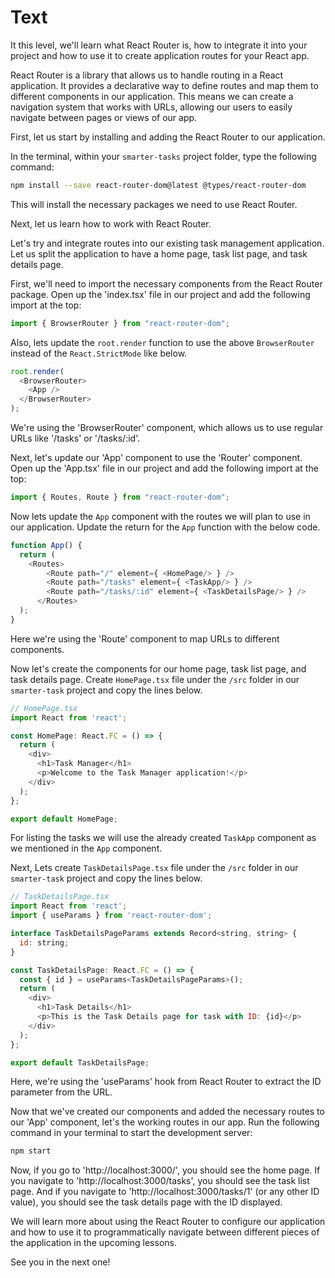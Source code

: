 # Text

It this level, we'll learn what React Router is, how to integrate it into your project and how to use it to create application routes for your React app.

React Router is a library that allows us to handle routing in a React application. It provides a declarative way to define routes and map them to different components in our application. This means we can create a navigation system that works with URLs, allowing our users to easily navigate between pages or views of our app.

First, let us start by installing and adding the React Router to our application.

In the terminal, within your `smarter-tasks` project folder, type the following command:

```bash
npm install --save react-router-dom@latest @types/react-router-dom
```

This will install the necessary packages we need to use React Router.

Next, let us learn how to work with React Router.

Let's try and integrate routes into our existing task management application. Let us split the application to have a home page, task list page, and task details page. 

First, we'll need to import the necessary components from the React Router package. Open up the 'index.tsx' file in our project and add the following import at the top:

```js
import { BrowserRouter } from "react-router-dom";
```

Also, lets update the `root.render` function to use the above `BrowserRouter` instead of the `React.StrictMode` like below.

```js
root.render(
  <BrowserRouter>
    <App />
  </BrowserRouter>
);
```

We're using the 'BrowserRouter' component, which allows us to use regular URLs like '/tasks' or '/tasks/:id'. 

Next, let's update our 'App' component to use the 'Router' component. Open up the 'App.tsx' file in our project and add the following import at the top:

```js
import { Routes, Route } from "react-router-dom";
```

Now lets update the `App` component with the routes we will plan to use in our application. Update the return for the `App` function with the below code.

```js
function App() {
  return (
    <Routes>
        <Route path="/" element={ <HomePage/> } />
        <Route path="/tasks" element={ <TaskApp/> } />
        <Route path="/tasks/:id" element={ <TaskDetailsPage/> } />
      </Routes>
  );
}
```

Here we're using the 'Route' component to map URLs to different components. 

Now let's create the components for our home page, task list page, and task details page.
Create `HomePage.tsx` file under the `/src` folder in our `smarter-task` project and copy the lines below.

```js
// HomePage.tsx
import React from 'react';

const HomePage: React.FC = () => {
  return (
    <div>
      <h1>Task Manager</h1>
      <p>Welcome to the Task Manager application!</p>
    </div>
  );
};

export default HomePage;
```

For listing the tasks we will use the already created `TaskApp` component as we mentioned in the `App` component. 

Next, Lets create `TaskDetailsPage.tsx` file under the `/src` folder in our `smarter-task` project and copy the lines below.

```js
// TaskDetailsPage.tsx
import React from 'react';
import { useParams } from 'react-router-dom';

interface TaskDetailsPageParams extends Record<string, string> {
  id: string;
}

const TaskDetailsPage: React.FC = () => {
  const { id } = useParams<TaskDetailsPageParams>();
  return (
    <div>
      <h1>Task Details</h1>
      <p>This is the Task Details page for task with ID: {id}</p>
    </div>
  );
};

export default TaskDetailsPage;
```

Here, we're using the 'useParams' hook from React Router to extract the ID parameter from the URL. 

Now that we've created our components and added the necessary routes to our 'App' component, let's the working routes in our app. Run the following command in your terminal to start the development server:

```bash
npm start
```

Now, if you go to 'http://localhost:3000/', you should see the home page. If you navigate to 'http://localhost:3000/tasks', you should see the task list page. And if you navigate to 'http://localhost:3000/tasks/1' (or any other ID value), you should see the task details page with the ID displayed.

We will learn more about using the React Router to configure our application and how to use it to programmatically navigate between different pieces of the application in the upcoming lessons.

See you in the next one!

